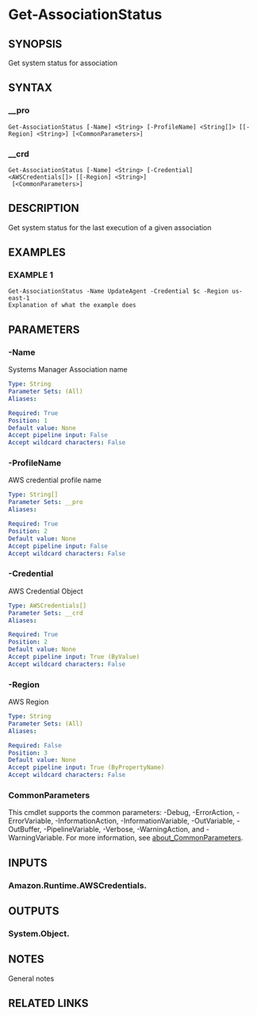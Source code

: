 # Get-AssociationStatus

## SYNOPSIS
Get system status for association

## SYNTAX

### __pro
```
Get-AssociationStatus [-Name] <String> [-ProfileName] <String[]> [[-Region] <String>] [<CommonParameters>]
```

### __crd
```
Get-AssociationStatus [-Name] <String> [-Credential] <AWSCredentials[]> [[-Region] <String>]
 [<CommonParameters>]
```

## DESCRIPTION
Get system status for the last execution of a given association

## EXAMPLES

### EXAMPLE 1
```
Get-AssociationStatus -Name UpdateAgent -Credential $c -Region us-east-1
Explanation of what the example does
```

## PARAMETERS

### -Name
Systems Manager Association name

```yaml
Type: String
Parameter Sets: (All)
Aliases:

Required: True
Position: 1
Default value: None
Accept pipeline input: False
Accept wildcard characters: False
```

### -ProfileName
AWS credential profile name

```yaml
Type: String[]
Parameter Sets: __pro
Aliases:

Required: True
Position: 2
Default value: None
Accept pipeline input: False
Accept wildcard characters: False
```

### -Credential
AWS Credential Object

```yaml
Type: AWSCredentials[]
Parameter Sets: __crd
Aliases:

Required: True
Position: 2
Default value: None
Accept pipeline input: True (ByValue)
Accept wildcard characters: False
```

### -Region
AWS Region

```yaml
Type: String
Parameter Sets: (All)
Aliases:

Required: False
Position: 3
Default value: None
Accept pipeline input: True (ByPropertyName)
Accept wildcard characters: False
```

### CommonParameters
This cmdlet supports the common parameters: -Debug, -ErrorAction, -ErrorVariable, -InformationAction, -InformationVariable, -OutVariable, -OutBuffer, -PipelineVariable, -Verbose, -WarningAction, and -WarningVariable. For more information, see [about_CommonParameters](http://go.microsoft.com/fwlink/?LinkID=113216).

## INPUTS

### Amazon.Runtime.AWSCredentials.
## OUTPUTS

### System.Object.
## NOTES
General notes

## RELATED LINKS

